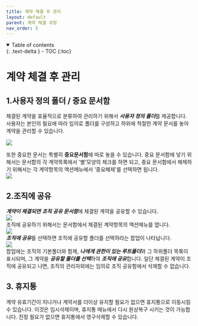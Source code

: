 ```yaml
---
title: 계약 체결 후 관리
layout: default
parent: 계약 체결 과정
nav_order: 5
---
```


<details open markdown="block">
  <summary>
    Table of contents
  </summary>
  {: .text-delta }
- TOC
{:toc}
</details>

# 계약 체결 후 관리

## 1.사용자 정의 폴더 / 중요 문서함 
체결된 계약을 효율적으로 분류하여 관리하기 위해서 ***사용자 정의 폴더***를 제공합니다. 사용자는 본인의 필요에 따라 임의로 폴더를 구성하고 하위에 적절한 계약 문서를 놓아 계약을 관리할 수 있습니다.    

![](/user_guide/assets/process/after1.png)    

또한 중요한 문서는 특별히 **중요문서함**에 따로 놓을 수 있습니다. 중요 문서함에 넣기 위해서는 문서함의 각 계약목록에서 '별'모양의 체크를 하면 되고, 중요 문서함에서 해제하기 위해서는 각 계약항목의 액션메뉴에서 '중요해제'를 선택하면 됩니다.    
![](/user_guide/assets/process/after2.png)    


## 2.조직에 공유
***계약이 체결되면*** ***조직 공유 문서함***에 체결된 계약을 공유할 수 있습니다.    
![](/user_guide/assets/process/after3.png)    
조직에 공유하기 위해서는 문서함에서 체결된 계약항목의 액션메뉴를 엽니다.    
![](/user_guide/assets/process/after4.png)    
 ***조직에 공유***를 선택하면 조직에 공유할 폴더를 선택하라는 팝업이 나타납니다.    
![](/user_guide/assets/process/after5.png)    
팝업에는 조직의 기본폴더와 함께, ***나에게 권한이 있는 루트폴더***와 그 하위폴더 목록이 표시되며, 그 계약을 ***공유할 폴더를 선택***하여 ***조직에 공유***합니다. 일단 체결된 계약이 조직에 공유되고 나면, 조직의 관리자외에는 임의로 조직 공유함에서 삭제할 수 없습니다.  


## 3. 휴지통
계약 유효기간이 지나거나 계약서를 더이상 유지할 필요가 없으면 휴지통으로 이동시킬수 있습니다. 이것은 임시삭제이며, 휴지통 메뉴에서 다시 원상복구 시키는 것이 가능합니다. 진정 필요가 없으면 휴지통에서  영구삭제할 수 있습니다. 